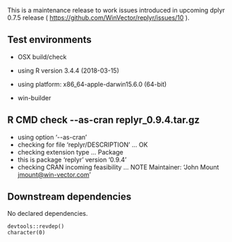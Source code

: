 
This is a maintenance release to work issues introduced in upcoming dplyr 0.7.5 release ( https://github.com/WinVector/replyr/issues/10 ).

## Test environments

  * OSX build/check
  * using R version 3.4.4 (2018-03-15)
  * using platform: x86_64-apple-darwin15.6.0 (64-bit)


  * win-builder 


## R CMD check --as-cran replyr_0.9.4.tar.gz 

  * using option ‘--as-cran’
  * checking for file ‘replyr/DESCRIPTION’ ... OK
  * checking extension type ... Package
  * this is package ‘replyr’ version ‘0.9.4’
  * checking CRAN incoming feasibility ... NOTE
  Maintainer: ‘John Mount <jmount@win-vector.com>’


## Downstream dependencies

No declared dependencies.

    devtools::revdep()
    character(0)
